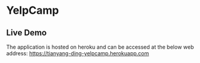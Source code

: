 # YelpCamp

## Live Demo
The application is hosted on heroku and can be accessed at the below web address:
https://tianyang-ding-yelpcamp.herokuapp.com
